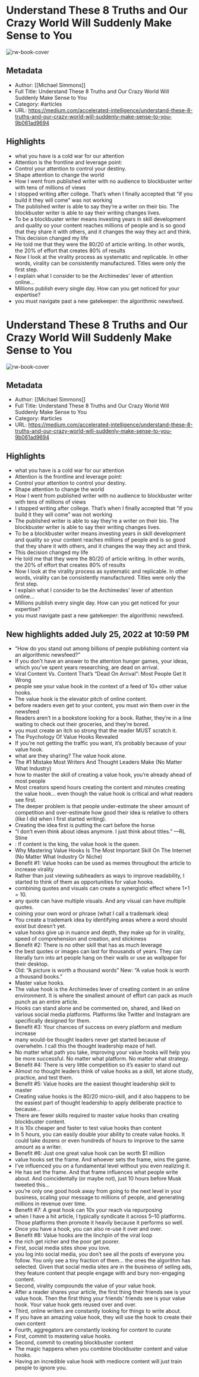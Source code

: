 # Understand These 8 Truths and Our Crazy World Will Suddenly Make Sense to You

![rw-book-cover](https://readwise-assets.s3.amazonaws.com/static/images/article0.00998d930354.png)

## Metadata
- Author: [[Michael Simmons]]
- Full Title: Understand These 8 Truths and Our Crazy World Will Suddenly Make Sense to You
- Category: #articles
- URL: https://medium.com/accelerated-intelligence/understand-these-8-truths-and-our-crazy-world-will-suddenly-make-sense-to-you-9b061ad9694

## Highlights
- what you have is a cold war for our attention
- Attention is the frontline and leverage point:
- Control your attention to control your destiny.
- Shape attention to change the world
- How I went from published writer with no audience to blockbuster writer with tens of millions of views
- I stopped writing after college. That’s when I finally accepted that “if you build it they will come” was not working
- The published writer is able to say they’re a writer on their bio. The blockbuster writer is able to say their writing changes lives.
- To be a blockbuster writer means investing years in skill development and quality so your content reaches millions of people and is so good that they share it with others, and it changes the way they act and think.
- This decision changed my life
- He told me that they were the 80/20 of article writing. In other words, the 20% of effort that creates 80% of results
- Now I look at the virality process as systematic and replicable. In other words, virality can be consistently manufactured. Titles were only the first step.
- I explain what I consider to be the Archimedes' lever of attention online…
- Millions publish every single day. How can you get noticed for your expertise?
- you must navigate past a new gatekeeper: the algorithmic newsfeed.
# Understand These 8 Truths and Our Crazy World Will Suddenly Make Sense to You

![rw-book-cover](https://readwise-assets.s3.amazonaws.com/static/images/article0.00998d930354.png)

## Metadata
- Author: [[Michael Simmons]]
- Full Title: Understand These 8 Truths and Our Crazy World Will Suddenly Make Sense to You
- Category: #articles
- URL: https://medium.com/accelerated-intelligence/understand-these-8-truths-and-our-crazy-world-will-suddenly-make-sense-to-you-9b061ad9694

## Highlights
- what you have is a cold war for our attention
- Attention is the frontline and leverage point:
- Control your attention to control your destiny.
- Shape attention to change the world
- How I went from published writer with no audience to blockbuster writer with tens of millions of views
- I stopped writing after college. That’s when I finally accepted that “if you build it they will come” was not working
- The published writer is able to say they’re a writer on their bio. The blockbuster writer is able to say their writing changes lives.
- To be a blockbuster writer means investing years in skill development and quality so your content reaches millions of people and is so good that they share it with others, and it changes the way they act and think.
- This decision changed my life
- He told me that they were the 80/20 of article writing. In other words, the 20% of effort that creates 80% of results
- Now I look at the virality process as systematic and replicable. In other words, virality can be consistently manufactured. Titles were only the first step.
- I explain what I consider to be the Archimedes' lever of attention online…
- Millions publish every single day. How can you get noticed for your expertise?
- you must navigate past a new gatekeeper: the algorithmic newsfeed.
## New highlights added July 25, 2022 at 10:59 PM
- “How do you stand out among billions of people publishing content via an algorithmic newsfeed?”
- If you don’t have an answer to the attention hunger games, your ideas, which you’ve spent years researching, are dead on arrival.
- Viral Content Vs. Content That’s “Dead On Arrival”: Most People Get It Wrong
- people see your value hook in the context of a feed of 10+ other value hooks.
- The value hook is the elevator pitch of online content.
- before readers even get to your content, you must win them over in the newsfeed
- Readers aren’t in a bookstore looking for a book. Rather, they’re in a line waiting to check out their groceries, and they’re bored.
- you must create an itch so strong that the reader MUST scratch it.
- The Psychology Of Value Hooks Revealed
- If you’re not getting the traffic you want, it’s probably because of your value hook.
- what are they sharing? The value hook alone.
- The #1 Mistake Most Writers And Thought Leaders Make (No Matter What Industry)
- how to master the skill of creating a value hook, you’re already ahead of most people
- Most creators spend hours creating the content and minutes creating the value hook… even though the value hook is critical and what readers see first.
- The deeper problem is that people under-estimate the sheer amount of competition and over-estimate how good their idea is relative to others (like I did when I first started writing).
- Creating the idea first is putting the cart before the horse
- “I don’t even think about ideas anymore. I just think about titles.” —RL Stine
- : If content is the king, the value hook is the queen.
- Why Mastering Value Hooks Is The Most Important Skill On The Internet (No Matter What Industry Or Niche)
- Benefit #1: Value hooks can be used as memes throughout the article to increase virality
- Rather than just viewing subheaders as ways to improve readability, I started to think of them as opportunities for value hooks.
- combining quotes and visuals can create a synergistic effect where 1+1 = 10.
- any quote can have multiple visuals. And any visual can have multiple quotes.
- coining your own word or phrase (what I call a trademark idea)
- You create a trademark idea by identifying areas where a word should exist but doesn’t yet.
- value hooks give up in nuance and depth, they make up for in virality, speed of comprehension and creation, and stickiness
- Benefit #2: There is no other skill that has as much leverage
- the best quotes or images can last for thousands of years. They can literally turn into art people hang on their walls or use as wallpaper for their desktop.
- Old: “A picture is worth a thousand words” New: “A value hook is worth a thousand books.”
- Master value hooks.
- The value hook is the Archimedes lever of creating content in an online environment. It is where the smallest amount of effort can pack as much punch as an entire article.
- Hooks can stand alone and be commented on, shared, and liked on various social media platforms. Platforms like Twitter and Instagram are specifically designed for them.
- Benefit #3: Your chances of success on every platform and medium increase
- many would-be thought leaders never get started because of overwhelm. I call this the thought leadership maze of hell.
- No matter what path you take, improving your value hooks will help you be more successful. No matter what platform. No matter what strategy.
- Benefit #4: There is very little competition so it’s easier to stand out
- Almost no thought leaders think of value hooks as a skill, let alone study, practice, and test them.
- Benefit #5: Value hooks are the easiest thought leadership skill to master
- Creating value hooks is the 80/20 micro-skill, and it also happens to be the easiest part of thought leadership to apply deliberate practice to because…
- There are fewer skills required to master value hooks than creating blockbuster content.
- It is 10x cheaper and faster to test value hooks than content
- In 5 hours, you can easily double your ability to create value hooks. It could take dozens or even hundreds of hours to improve to the same amount as a writer.
- Benefit #6: Just one great value hook can be worth $1 million
- value hooks set the frame. And whoever sets the frame, wins the game.
- I’ve influenced you on a fundamental level without you even realizing it.
- He has set the frame. And that frame influences what people write about. And coincidentally (or maybe not), just 10 hours before Musk tweeted this…
- you’re only one good hook away from going to the next level in your business, scaling your message to millions of people, and generating millions in revenue over time.
- Benefit #7: A great hook can 10x your reach via repurposing
- when I have a hit article, I typically syndicate it across 5–10 platforms. Those platforms then promote it heavily because it performs so well.
- Once you have a hook, you can also re-use it over and over.
- Benefit #8: Value hooks are the linchpin of the viral loop
- the rich get richer and the poor get poorer.
- First, social media sites show you love.
- you log into social media, you don’t see all the posts of everyone you follow. You only see a tiny fraction of them… the ones the algorithm has selected. Given that social media sites are in the business of selling ads, they feature content that people engage with and bury non-engaging content.
- Second, virality compounds the value of your value hook.
- After a reader shares your article, the first thing their friends see is your value hook. Then the first thing your friends’ friends see is your value hook. Your value hook gets reused over and over.
- Third, online writers are constantly looking for things to write about.
- If you have an amazing value hook, they will use the hook to create their own content
- Fourth, aggregators are constantly looking for content to curate
- First, commit to mastering value hooks.
- Second, commit to creating blockbuster content
- The magic happens when you combine blockbuster content and value hooks.
- Having an incredible value hook with mediocre content will just train people to ignore you.

